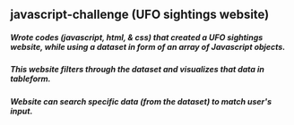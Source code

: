 ## javascript-challenge (UFO sightings website)
##### Wrote codes (javascript, html, & css) that created a UFO sightings website, while using a dataset in form of an array of Javascript objects. 
##### This website filters through the dataset and visualizes that data in tableform. 
##### Website can search specific data (from the dataset) to match user's input.
